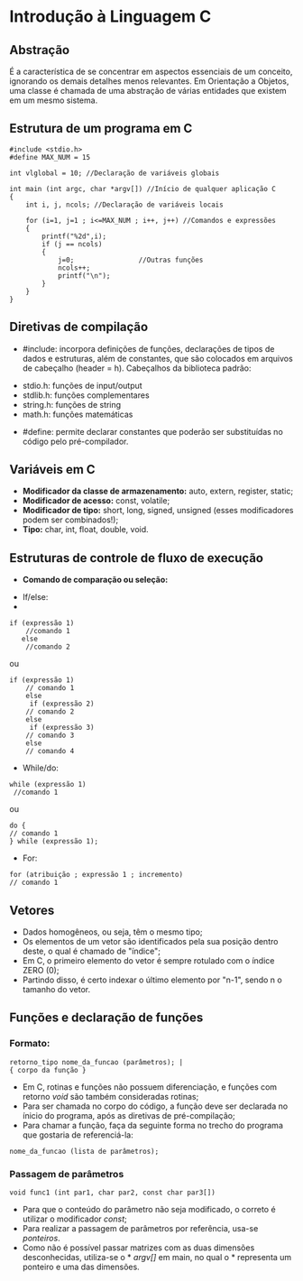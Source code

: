 # Introdução à Linguagem C

## Abstração
É a característica de se concentrar em aspectos essenciais de um conceito, ignorando os demais detalhes menos relevantes.
Em Orientação a Objetos, uma classe é chamada de uma abstração de várias entidades que existem em um mesmo sistema.

## Estrutura de um programa em C

```
#include <stdio.h>
#define MAX_NUM = 15

int vlglobal = 10; //Declaração de variáveis globais

int main (int argc, char *argv[]) //Início de qualquer aplicação C
{
    int i, j, ncols; //Declaração de variáveis locais
    
    for (i=1, j=1 ; i<=MAX_NUM ; i++, j++) //Comandos e expressões
    {
        printf("%2d",i);
        if (j == ncols)
        {
            j=0;                //Outras funções
            ncols++;
            printf("\n");
        }
    }
}
```
## Diretivas de compilação
*  #include: incorpora definições de funções, declarações de tipos de dados e estruturas, além de constantes, que são colocados em arquivos de cabeçalho (header = h).
Cabeçalhos da biblioteca padrão:
- stdio.h: funções de input/output
- stdlib.h: funções complementares
- string.h: funções de string
- math.h: funções matemáticas

* #define: permite declarar constantes que poderão ser substituídas no código pelo pré-compilador.

## Variáveis em C
* **Modificador da classe de armazenamento:** auto, extern, register, static;
* **Modificador de acesso:** const, volatile;
* **Modificador de tipo:** short, long, signed, unsigned (esses modificadores podem ser combinados!);
* **Tipo:** char, int, float, double, void.

## Estruturas de controle de fluxo de execução

* **Comando de comparação ou seleção:**
 - If/else:
 - 
```
if (expressão 1)
    //comando 1
   else
    //comando 2
````
ou
``` 
if (expressão 1)
    // comando 1
    else
     if (expressão 2)
    // comando 2
    else
     if (expressão 3)
    // comando 3
    else
    // comando 4
``` 

- While/do:

```
while (expressão 1)
 //comando 1
``` 
ou

```
do {
// comando 1
} while (expressão 1);
```

- For:
```
for (atribuição ; expressão 1 ; incremento)
// comando 1
``` 
## Vetores
 - Dados homogêneos, ou seja, têm o mesmo tipo;
 - Os elementos de um vetor são identificados pela sua posição dentro deste, o qual é chamado de "índice";
 - Em C, o primeiro elemento do vetor é sempre rotulado com o índice ZERO (0);
 - Partindo disso, é certo indexar o último elemento por "n-1", sendo n o tamanho do vetor.

## Funções e declaração de funções

### Formato:

```
retorno_tipo nome_da_funcao (parâmetros); |
{ corpo da função }
```

- Em C, rotinas e funções não possuem diferenciação, e funções com retorno *void* são também consideradas rotinas;
- Para ser chamada no corpo do código, a função deve ser declarada no ínicio do programa, após as diretivas de pré-compilação;
- Para chamar a função, faça da seguinte forma no trecho do programa que gostaria de referenciá-la:
```
nome_da_funcao (lista de parâmetros);
``` 
### Passagem de parâmetros

```
void func1 (int par1, char par2, const char par3[])
```
- Para que o conteúdo do parâmetro não seja modificado, o correto é utilizar o modificador *const*;
- Para realizar a passagem de parâmetros por referência, usa-se *ponteiros*.
- Como não é possível passar matrizes com as duas dimensões desconhecidas, utiliza-se o * *argv[]* em main, no qual o * representa um ponteiro e uma das dimensões.